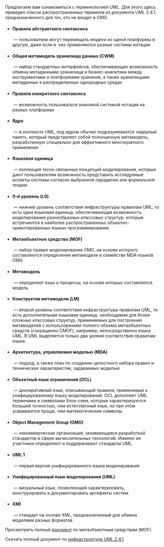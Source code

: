 Предлагаем вам ознакомиться с терминологией UML. Для этого здесь приведен список распространенных терминов из документа UML 2.4.1, предназначенного для тех, кто не входит в OMG.

- #### Правила абстрактного синтаксиса
    
     — пользователи могут перемещать модели из одной платформы в другую, даже если в 
     них применяются разные системы нотации
     
- #### Общая метамодель хранилища данных (CWM)
    
     — набор стандартных интерфейсов, обеспечивающих возможность обмена метаданными хранилища и бизнес-аналитики между инструментами и платформами хранения, а также хранилищами метаданных в распределенных однородных средах
     
- #### Правила конкретного синтаксиса
    
     — возможность пользоваться знакомой системой нотации на разных платформах
     
- #### Ядро
    
     — в контексте UML, под ядром обычно подразумевается «ядерный пакет», который представляет собой полноценную метамодель, разработанную специально для эффективного многократного применения
     
- #### Языковая единица
    
     — коллекция тесно связанных концепций моделирования, которые дают пользователям возможность представить исследуемые аспекты системы согласно выбранной парадигме или формальной теории
     
- #### 0-й уровень (L0)
    
     — нижний уровень соответствия инфраструктуры правилам UML, то есть одна языковая единица, обеспечивающая возможность моделирования разнообразных классовых структур, которые встречаются в наиболее распространенных объектно-ориентированных языках программирования
     
- #### Метаобъектное средство (MOF)
    
     — набор правил моделирования OMG, на основе которого составляются определения метамодели в семействе MDA-языков OMG
     
- #### Метамодель
    
     — определяет язык и процессы, на основе которых составляется модель
     
- #### Конструктив метамодели (LM)
    
     — второй уровень соответствия инфраструктуры правилам UML, то есть дополнительная языковая единица, необходимая для более сложных классовых структур, применяемых для построения метамоделей с использованием полного объема метаобъектных средств (сокращенно CMOF), например, непосредственно языка UML. В UML выделяется только два уровня соответствия правилам языка.
     
- #### Архитектура, управляемая моделью (MDA)
    
     — подход, а также план по созданию целостного набора правил и технических характеристик, задаваемых моделью
     
- #### Объектный язык ограничений (OCL)
    
     — декларативный язык, описывающий правила, применимые к унифицированному языку моделирования. OCL дополняет UML терминами и символами блок-схем, которые характеризуются большей точностью, чем естественный язык, но при этом усваиваются проще, чем математические символы.
     
- #### Object Management Group (OMG)
    
     — некоммерческая организация, занимающаяся разработкой стандартов в сфере вычислительных технологий. Именно ее участники определяют и поддерживают стандарты UML.
     
- #### UML 1
    
     — первая версия унифицированного языка моделирования
     
- #### Унифицированный язык моделирования (UML)
    
     — визуальный язык, позволяющий характеризовать, конструировать и документировать артефакты систем
     
- #### XMI
    
     — стандарт на основе XML, предназначенный для обмена моделями разных форматов

Просмотреть полный [документ](http://www.omg.org/spec/MOF/2.4.1/PDF/) по метаобъектным средствам (MOF)

Скачать полный документ по [инфраструктуре UML 2.4.1](http://www.omg.org/spec/UML/2.4.1/Infrastructure/PDF/)
